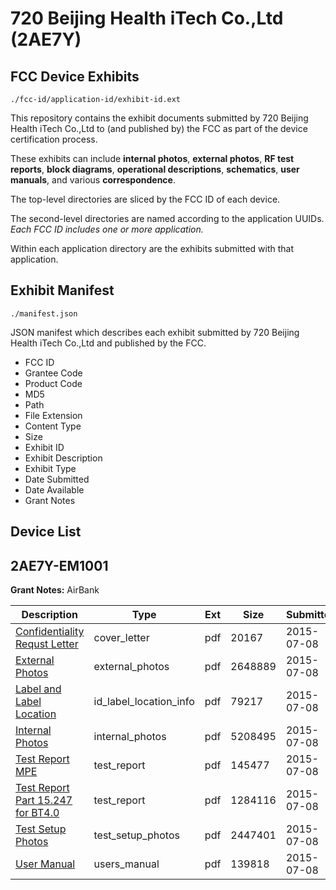 # 720 Beijing Health iTech Co.,Ltd (2AE7Y)
## FCC Device Exhibits

```
./fcc-id/application-id/exhibit-id.ext
```

This repository contains the exhibit documents submitted by 720 Beijing Health iTech Co.,Ltd to (and published by) the FCC as part of the device certification process.

These exhibits can include **internal photos**, **external photos**, **RF test reports**, **block diagrams**, **operational descriptions**, **schematics**, **user manuals**, and various **correspondence**.

The top-level directories are sliced by the FCC ID of each device.

The second-level directories are named according to the application UUIDs. *Each FCC ID includes one or more application.*

Within each application directory are the exhibits submitted with that application. 

## Exhibit Manifest

```
./manifest.json
```

JSON manifest which describes each exhibit submitted by 720 Beijing Health iTech Co.,Ltd and published by the FCC.

- FCC ID
- Grantee Code
- Product Code
- MD5
- Path
- File Extension
- Content Type
- Size
- Exhibit ID
- Exhibit Description
- Exhibit Type
- Date Submitted
- Date Available
- Grant Notes

## Device List
## 2AE7Y-EM1001
**Grant Notes:** AirBank

| Description | Type | Ext | Size | Submitted | Available |
| ----------- | ---- | --- | ---- | --------- | --------- |
| [Confidentiality Requst Letter](2AE7Y-EM1001/4a0c26ba9178f4732f25a4948b26541b/2671540.pdf) | cover_letter | pdf | 20167 | 2015-07-08 | 2015-07-08 |
| [External Photos](2AE7Y-EM1001/4a0c26ba9178f4732f25a4948b26541b/2671544.pdf) | external_photos | pdf | 2648889 | 2015-07-08 | 2015-07-08 |
| [Label and Label Location](2AE7Y-EM1001/4a0c26ba9178f4732f25a4948b26541b/2671541.pdf) | id_label_location_info | pdf | 79217 | 2015-07-08 | 2015-07-08 |
| [Internal Photos](2AE7Y-EM1001/4a0c26ba9178f4732f25a4948b26541b/2671543.pdf) | internal_photos | pdf | 5208495 | 2015-07-08 | 2015-07-08 |
| [Test Report MPE](2AE7Y-EM1001/4a0c26ba9178f4732f25a4948b26541b/2671538.pdf) | test_report | pdf | 145477 | 2015-07-08 | 2015-07-08 |
| [Test Report Part 15.247 for BT4.0](2AE7Y-EM1001/4a0c26ba9178f4732f25a4948b26541b/2671539.pdf) | test_report | pdf | 1284116 | 2015-07-08 | 2015-07-08 |
| [Test Setup Photos](2AE7Y-EM1001/4a0c26ba9178f4732f25a4948b26541b/2671542.pdf) | test_setup_photos | pdf | 2447401 | 2015-07-08 | 2015-07-08 |
| [User Manual](2AE7Y-EM1001/4a0c26ba9178f4732f25a4948b26541b/2671537.pdf) | users_manual | pdf | 139818 | 2015-07-08 | 2015-07-08 |
